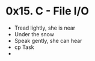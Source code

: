 # 0x15. C - File I/O
- Tread lightly, she is near
- Under the snow
- Speak gently, she can hear
- cp Task
- 
